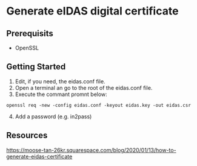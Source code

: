 # Generate eIDAS digital certificate

## Prerequisits
- OpenSSL

## Getting Started

1. Edit, if you need, the eidas.conf file.
3. Open a terminal an go to the root of the eidas.conf file.
4. Execute the commant promnt below:
```
openssl req -new -config eidas.conf -keyout eidas.key -out eidas.csr
```
4. Add a password (e.g. in2pass)

## Resources
https://moose-tan-26kr.squarespace.com/blog/2020/01/13/how-to-generate-eidas-certificate
